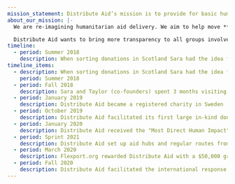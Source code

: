 ```yaml
---
mission_statement: Distribute Aid’s mission is to provide for basic human needs at scale by connecting communities and empowering people to uphold human dignity.
about_our_mission: |-
  We are re-imagining humanitarian aid delivery. We aim to help move **humanitarian aid** to where it is needed most, create an **efficient** and **time-saving** system for shipments of aid, and **lower carbon emissions** for humanitarian aid. Distribute Aid has the end goal of producing a platform for the use of aid collection and service, providing groups that will incorporate all of these aims seamlessly. We offer support to a huge network of grassroots organisations working within the Refugee Aid movement in Europe, and COVID-19 response groups in Europe and the US.

  Distribute Aid wants to bring more transparency to all groups involved around what donations are on offer, and make it easier to see what is needed where, which also prevents waste. Creating a platform for aid delivery will connect hundreds of independent groups working in the same field, for the same greater cause but who currently have little oversight. This platform will also provide a way to collect data on regional needs, providing a wider overview of needs and assisting in securing in-kind donations to a scale never before possible!
timeline:
  - period: Summer 2018
    description: When sorting donations in Scotland Sara had the idea for Distribute Aid to make it easier for people to help
timeline_items:
  - description: When sorting donations in Scotland Sara had the idea for Distribute Aid to make it easier for people to help
    period: Summer 2018
  - period: Fall 2018
    description: Sara and Taylor (co-founders) spent 3 months visiting and volunteering with 50+ aid organisations in Europe to discover the most effective ways to help
  - period: January 2019
    description: Distribute Aid became a registered charity in Sweden
  - period: October 2019
    description: Distribute Aid facilitated its first large in-kind donation
  - period: January 2020
    description: Distribute Aid received the "Most Direct Human Impact" award by the UN Technology and Innovation Lab
  - period: Sprint 2021
    description: Distribute Aid set up aid hubs and regular routes from the U.K. to help grassroots organisations continue to send aid after Brexit.
  - period: March 2020
    description: Flexport.org rewarded Distribute Aid with a $50,000 grant to provide emergency aid shipments
  - period: Fall 2020
    description: Distribute Aid facilitated the international response to the Moria fire, tripling its number of aid shipments to date
---
```

